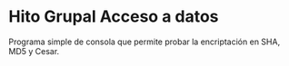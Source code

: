# Hito Grupal Acceso a datos

Programa simple de consola que permite probar la encriptación en SHA, MD5 y Cesar.
